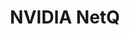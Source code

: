 ---
title: NVIDIA NetQ
layout: pdf
product: Cumulus NetQ
type: pdf
bookhidden: true
version: "4.5"
imgData: cumulus-netq
siteSlug: cumulus-netq
pdfhidden: true
draft: true
---
